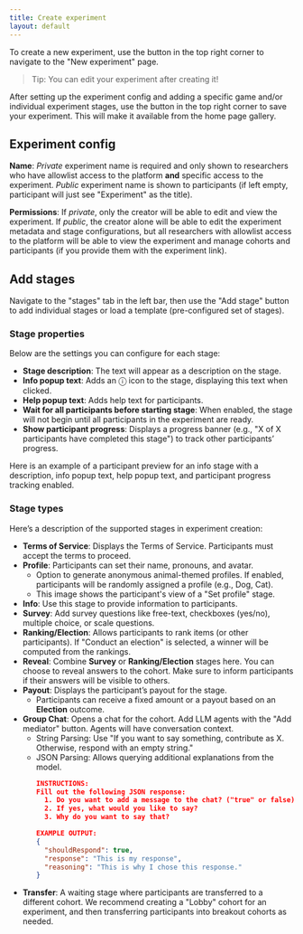 ```yaml
---
title: Create experiment
layout: default
---
```


To create a new experiment, use the button in the top right corner to navigate
to the "New experiment" page.

<!-- TODO: Add screenshot -->

> Tip: You can edit your experiment after creating it!

After setting up the experiment config and adding a specific game
and/or individual experiment stages, use the button in the top
right corner to save your experiment. This will make it available
from the home page gallery.

## Experiment config

**Name**: *Private* experiment name is required and only shown to researchers
who have allowlist access to the platform **and** specific access to the
experiment. *Public* experiment name is shown to participants (if left
empty, participant will just see "Experiment" as the title).

**Permissions**: If *private*, only the creator will be able to edit and
view the experiment. If *public*, the creator alone will be able to edit
the experiment metadata and stage configurations, but all researchers
with allowlist access to the platform will be able to view the experiment
and manage cohorts and participants (if you provide them with the experiment
link).

## Add stages

Navigate to the "stages" tab in the left bar, then use the "Add stage" button
to add individual stages
or load a template (pre-configured set of stages).

<!-- TODO: Add screenshot -->

### Stage properties

Below are the settings you can configure for each stage:

- **Stage description**: The text will appear as a description on the stage.
- **Info popup text**: Adds an ⓘ icon to the stage, displaying this text when clicked.
- **Help popup text**: Adds help text for participants.
- **Wait for all participants before starting stage**: When enabled, the stage will not begin until all participants in the experiment are ready.
- **Show participant progress**: Displays a progress banner (e.g., "X of X participants have completed this stage") to track other participants’ progress.

Here is an example of a participant preview for an info stage with a description, info popup text, help popup text, and participant progress tracking enabled.

<!-- TODO: Add screenshot -->

### Stage types
<!-- TODO: Refactor into collection -->
Here’s a description of the supported stages in experiment creation:

- **Terms of Service**: Displays the Terms of Service. Participants must accept the terms to proceed.
- **Profile**: Participants can set their name, pronouns, and avatar.
  - Option to generate anonymous animal-themed profiles. If enabled, participants will be randomly assigned a profile (e.g., Dog, Cat).
  - This image shows the participant's view of a "Set profile" stage.
- **Info**: Use this stage to provide information to participants.
- **Survey**: Add survey questions like free-text, checkboxes (yes/no), multiple choice, or scale questions.
- **Ranking/Election**: Allows participants to rank items (or other participants). If "Conduct an election" is selected, a winner will be computed from the rankings.
- **Reveal**: Combine **Survey** or **Ranking/Election** stages here. You can choose to reveal answers to the cohort. Make sure to inform participants if their answers will be visible to others.
- **Payout**: Displays the participant’s payout for the stage.
  - Participants can receive a fixed amount or a payout based on an **Election** outcome.
- **Group Chat**: Opens a chat for the cohort. Add LLM agents with the "Add mediator" button. Agents will have conversation context.
  - String Parsing: Use "If you want to say something, contribute as X. Otherwise, respond with an empty string."
  - JSON Parsing: Allows querying additional explanations from the model.
    ```json
    INSTRUCTIONS:
    Fill out the following JSON response:
      1. Do you want to add a message to the chat? ("true" or false)
      2. If yes, what would you like to say?
      3. Why do you want to say that?

    EXAMPLE OUTPUT:
    {
      "shouldRespond": true,
      "response": "This is my response",
      "reasoning": "This is why I chose this response."
    }
    ```
- **Transfer**: A waiting stage where participants are transferred to a different cohort. We recommend creating a "Lobby" cohort for an experiment, and then transferring participants into breakout cohorts as needed.
